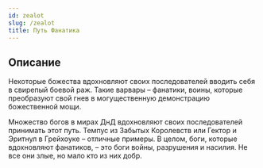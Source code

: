 ```yaml
---
id: zealot
slug: /zealot
title: Путь Фанатика
---
```

## Описание
Некоторые божества вдохновляют своих последователей вводить себя в свирепый боевой раж. Такие варвары – фанатики, воины, которые преобразуют свой гнев в могущественную демонстрацию божественной мощи.

Множество богов в мирах ДнД вдохновляют своих последователей принимать этот путь. Темпус из Забытых Королевств или Гектор и Эритнул в Грейхоуке – отличные примеры. В целом, боги, которые вдохновляют фанатиков, – это боги войны, разрушения и насилия. Не все они злые, но мало кто из них добр.